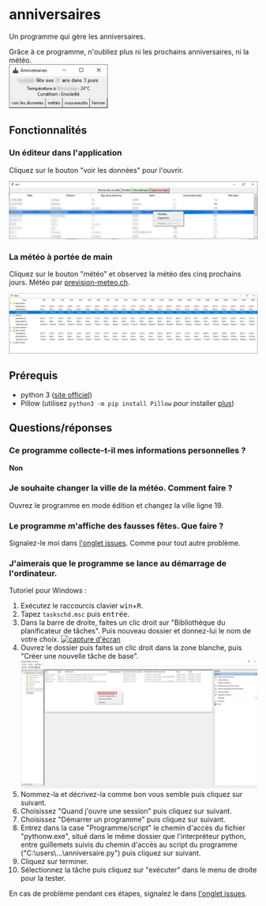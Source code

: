 <h1>anniversaires</h1>
Un programme qui gère les anniversaires.

Grâce à ce programme, n'oubliez plus ni les prochains anniversaires, ni la météo.  
[<img width=200 alt="capture de l'écran d'accueil"
src="https://github.com/sev1527/anniversaires/blob/main/metadata/capture_accueil.jpg?raw=true">](https://github.com/sev1527/anniversaires/blob/main/metadata/capture_accueil.jpg?raw=true)

<h2>Fonctionnalités</h2>
<h3>Un éditeur dans l'application</h3>
<p>Cliquez sur le bouton "voir les données" pour l'ouvrir.</p>
<a href="https://github.com/sev1527/anniversaires/blob/main/metadata/capture_modifier.jpg"><img src="https://github.com/sev1527/anniversaires/blob/main/metadata/capture_modifier.jpg" alt="capture de l'écran de modifications"></a>
<h3>La météo à portée de main</h3>
<p>Cliquez sur le bouton "météo" et observez la météo des cinq prochains jours. Météo par <a href="https://prevision-meteo.ch/">prevision-meteo.ch</a>.</p>
<a href="https://github.com/sev1527/anniversaires/blob/main/metadata/capture_météo.jpg"><img src="https://github.com/sev1527/anniversaires/blob/main/metadata/capture_météo.jpg" alt="capture de l'écran d'affichage de la météo"></a>

<h2>Prérequis</h2>
<ul>
  <li>python 3 (<a href="https://www.python.org/" target="_blank">site officiel</a>)</li>
  <li>Pillow (utilisez <code>python3 -m pip install Pillow</code> pour installer <a href="https://pillow.readthedocs.io/en/stable/installation.html" rel="help" target="_blank">plus</a>)</li>
</ul>

<h2>Questions/réponses</h2>
<h3>Ce programme collecte-t-il mes informations personnelles ?</h3>
<p><strong>Non</strong></p>
<h3>Je souhaite changer la ville de la météo. Comment faire ?</h3>
<p>Ouvrez le programme en mode édition et changez la ville ligne 19.</p>
<h3>Le programme m'affiche des fausses fêtes. Que faire ?</h3>
<p>Signalez-le moi dans <a href="https://github.com/sev1527/anniversaires/issues">l'onglet issues</a>. Comme pour tout autre problème.</p>
<h3>J'aimerais que le programme se lance au démarrage de l'ordinateur.</h3>
<p>Tutoriel pour Windows :</p>
<ol>
  <li>Exécutez le raccourcis clavier <kbd>win</kbd>+<kbd>R</kbd>.</li>
  <li>Tapez <code>taskschd.msc</code> puis <kbd>entrée</kbd>.</li>
  <li>Dans la barre de droite, faites un clic droit sur "Bibliothèque du planificateur de tâches". Puis nouveau dossier et donnez-lui le nom de votre choix. <a href="https://github.com/sev1527/anniversaires/blob/main/metadata/capture_tâche_nouveau_dossier.jpg"><img src="https://github.com/sev1527/anniversaires/blob/main/metadata/capture_tâche_nouveau_dossier.jpg" alt="capture d'écran"></a></li>
  <li>Ouvrez le dossier puis faites un clic droit dans la zone blanche, puis "Créer une nouvelle tâche de base". <a href="https://github.com/sev1527/anniversaires/blob/main/metadata/capture_tâche_nouvelle_tâche.jpg"><img src="https://github.com/sev1527/anniversaires/blob/main/metadata/capture_tâche_nouvelle_tâche.jpg" alt="capture d'écran"></a></li>
  <li>Nommez-la et décrivez-la comme bon vous semble puis cliquez sur suivant.</li>
  <li>Choisissez "Quand j'ouvre une session" puis cliquez sur suivant.</li>
  <li>Choisissez "Démarrer un programme" puis cliquez sur suivant.</li>
  <li>Entrez dans la case "Programme/script" le chemin d'accès du fichier "pythonw.exe", situé dans le même dossier que l'interpréteur python, entre guillemets suivis du chemin d'accès au script du programme ("C:\users\...\anniversaire.py") puis cliquez sur suivant.</li>
  <li>Cliquez sur terminer.</li>
  <li>Sélectionnez la tâche puis cliquez sur "exécuter" dans le menu de droite pour la tester.</li>
</ol>
<p>En cas de problème pendant ces étapes, signalez le dans <a href="https://github.com/sev1527/anniversaires/issues">l'onglet issues</a>.</p>
